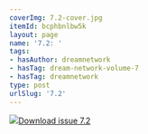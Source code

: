 ```yaml
---
coverImg: 7.2-cover.jpg
itemId: bcphbnlbw5k
layout: page
name: '7.2: '
tags:
- hasAuthor: dreamnetwork
- hasTag: dream-network-volume-7
- hasTag: dreamnetwork
type: post
urlSlug: '7.2'
---
```

<img class="card-journal-img" src="../images/7.2-rect.jpg"/><a href="../files/pdfs/Volume_7/7.2-Dream-Network-Bulletin_Volume-7-Number-2.pdf" download="">Download issue 7.2</a>